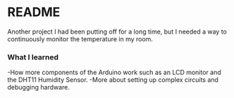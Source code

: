 # README #

Another project I had been putting off for a long time, but I needed a way to continuously monitor the temperature
in my room.

### What I learned ###

-How more components of the Arduino work such as an LCD monitor and the DHT11 Humidity Sensor.
-More about setting up complex circuits and debugging hardware.